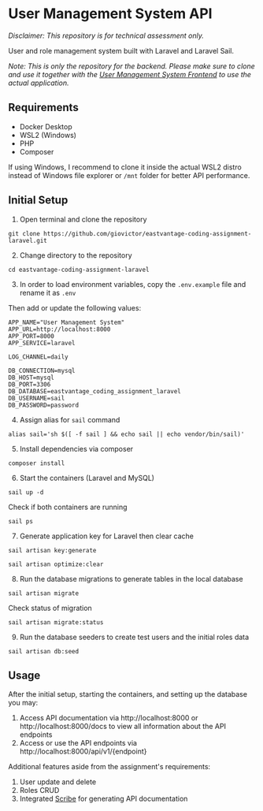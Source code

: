 # User Management System API

*Disclaimer: This repository is for technical assessment only.*

User and role management system built with Laravel and Laravel Sail.

*Note: This is only the repository for the backend. Please make sure to clone and use it together with the <a href="https://github.com/giovictor/eastvantage-coding-assignment-react" target="_blank">User Management System Frontend</a> to use the actual application.*

## Requirements
* Docker Desktop
* WSL2 (Windows)
* PHP
* Composer

If using Windows, I recommend to clone it inside the actual WSL2 distro instead of Windows file explorer or `/mnt` folder for better API performance.

## Initial Setup
1. Open terminal and clone the repository

```
git clone https://github.com/giovictor/eastvantage-coding-assignment-laravel.git
```

2. Change directory to the repository
```
cd eastvantage-coding-assignment-laravel
```

3. In order to load environment variables, copy the `.env.example` file and rename it as `.env`

Then add or update the following values:
```
APP_NAME="User Management System"
APP_URL=http://localhost:8000
APP_PORT=8000
APP_SERVICE=laravel

LOG_CHANNEL=daily

DB_CONNECTION=mysql
DB_HOST=mysql
DB_PORT=3306
DB_DATABASE=eastvantage_coding_assignment_laravel
DB_USERNAME=sail
DB_PASSWORD=password
```

4. Assign  alias for `sail` command
```
alias sail='sh $([ -f sail ] && echo sail || echo vendor/bin/sail)'
```

5. Install dependencies via composer
```
composer install
```

6. Start the containers (Laravel and MySQL)
```
sail up -d
```

Check if both containers are running
```
sail ps
```

7. Generate application key for Laravel then clear cache
```
sail artisan key:generate

sail artisan optimize:clear
```

8. Run the database migrations to generate tables in the local database
```
sail artisan migrate
```

Check status of migration
```
sail artisan migrate:status
```

9. Run the database seeders to create test users and the initial roles data
```
sail artisan db:seed
```
## Usage
After the initial setup, starting the containers, and setting up the database you may:
1. Access API documentation via http://localhost:8000 or http://localhost:8000/docs to view all information about the API endpoints
2. Access or use the API endpoints via http://localhost:8000/api/v1/{endpoint}

Additional features aside from the assignment's requirements:
1. User update and delete
2. Roles CRUD
3. Integrated <a href="https://scribe.knuckles.wtf/laravel/" target="_blank">Scribe</a> for generating API documentation
